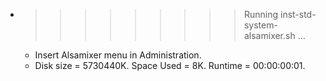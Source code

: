 * >>>>>>>>> Running inst-std-system-alsamixer.sh ...
  * Insert Alsamixer menu in Administration.
  * Disk size = 5730440K. Space Used = 8K. Runtime = 00:00:00:01.
